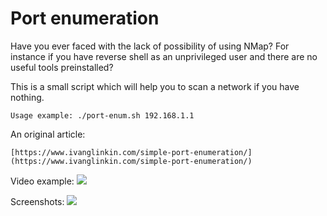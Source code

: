 # Port enumeration

Have you ever faced with the lack of possibility of using NMap? For instance if you have reverse shell as an unprivileged user and there are no useful tools preinstalled?

This is a small script which will help you to scan a network if you have nothing.

```
Usage example: ./port-enum.sh 192.168.1.1
```

An original article:
```
[https://www.ivanglinkin.com/simple-port-enumeration/](https://www.ivanglinkin.com/simple-port-enumeration/)
```

Video example:
![](https://www.ivanglinkin.com/wp-content/uploads/2020/09/spe_gif.gif)

Screenshots:
![](https://www.ivanglinkin.com/wp-content/uploads/2020/09/spe-012.png)
